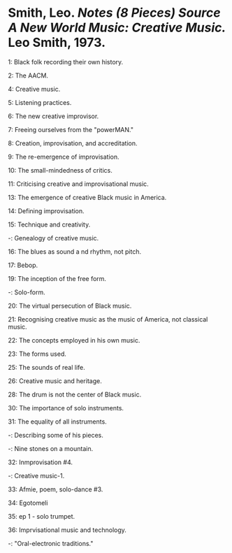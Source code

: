 # Smith, Leo. *Notes (8 Pieces) Source A New World Music: Creative Music.* Leo Smith, 1973.  

1: Black folk recording their own history.  

2: The AACM.  

4: Creative music.  

5: Listening practices.  

6: The new creative improvisor.  

7: Freeing ourselves from the "powerMAN."  

8: Creation, improvisation, and accreditation.  

9: The re-emergence of improvisation.  

10: The small-mindedness of critics.  

11: Criticising creative and improvisational music.  

13: The emergence of creative Black music in America.  

14: Defining improvisation.  

15: Technique and creativity.  

-: Genealogy of creative music.  

16: The blues as sound a nd rhythm, not pitch.  

17: Bebop.  

19: The inception of the free form.  

-: Solo-form.  

20: The virtual persecution of Black music.  

21: Recognising creative music as the music of America, not classical music.  

22: The concepts employed in his own music.  

23: The forms used.  

25: The sounds of real life.  

26: Creative music and heritage.  

28: The drum is not the center of Black music.  

30: The importance of solo instruments.  

31: The equality of all instruments.  

-: Describing some of his pieces.  

-: Nine stones on a mountain.  

32: Inmprovisation #4.  

-: Creative music-1.  

33: Afmie, poem, solo-dance #3.  

34: Egotomeli

35: ep 1 - solo trumpet.  

36: Imprvisational music and technology. 

-: "Oral-electronic traditions."  
